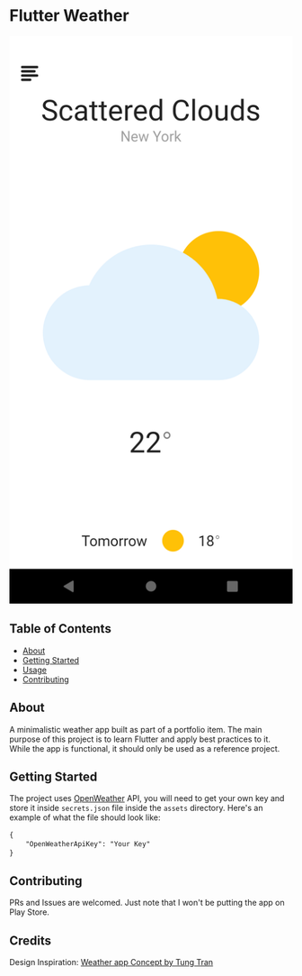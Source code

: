 # Flutter Weather

![Screenshot](screenshots/screenshot.png)

## Table of Contents

- [About](#about)
- [Getting Started](#getting_started)
- [Usage](#usage)
- [Contributing](#contributing)

## About

A minimalistic weather app built as part of a portfolio item. The main purpose of this project is to learn Flutter and apply best practices to it. While the app is functional, it should only be used as a reference project.

## Getting Started

The project uses [OpenWeather](https://openweathermap.org/) API, you will need to get your own key and store it inside `secrets.json` file inside the `assets` directory. Here's an example of what the file should look like:

```
{
    "OpenWeatherApiKey": "Your Key"
}
```

## Contributing

PRs and Issues are welcomed. Just note that I won't be putting the app on Play Store.

## Credits

Design Inspiration: [Weather app Concept by Tung Tran](https://www.uplabs.com/posts/weather-app-concept-part-1)

